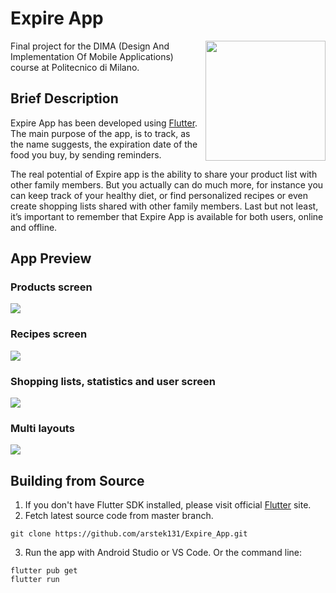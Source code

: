 # Expire App
<img src="https://github.com/arstek131/MAD_Prj/blob/main/docs/DD/Images/Logo/expiry_app_logo.png" width=192 height=192 align="right"/>
Final project for the DIMA (Design And Implementation Of Mobile Applications) course at Politecnico di Milano.

## Brief Description
Expire App has been developed using [Flutter](https://flutter.dev/). The main purpose of the app, is to track, as the name suggests, the expiration date of the food you buy, by sending reminders. 

The real potential of Expire app is the ability to share your product list with other family members.
But you actually can do much more, for instance you can keep track of your healthy diet, or find personalized recipes or even create shopping lists shared with other family members.
Last but not least, it’s important to remember that
Expire App is available for both users, online and offline.

## App Preview
### Products screen
<img src="https://github.com/arstek131/MAD_Prj/blob/main/docs/Mocks/mock_git_1.png"  /> 

### Recipes screen
<img src="https://github.com/arstek131/MAD_Prj/blob/main/docs/Mocks/mock_git_2.png"  />

### Shopping lists, statistics and user screen
<img src="https://github.com/arstek131/MAD_Prj/blob/main/docs/Mocks/mock_git_3.png"  />

### Multi layouts
<img src="https://github.com/arstek131/MAD_Prj/blob/main/docs/Mocks/mock_git_4.png"  />

## Building from Source

1. If you don't have Flutter SDK installed, please visit official [Flutter](https://flutter.dev/) site.
2. Fetch latest source code from master branch.

```
git clone https://github.com/arstek131/Expire_App.git
```

3. Run the app with Android Studio or VS Code. Or the command line:

```
flutter pub get
flutter run
```
